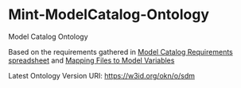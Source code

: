# Mint-ModelCatalog-Ontology

Model Catalog Ontology

Based on the requirements gathered in [Model Catalog Requirements spreadsheet](ModelCatalogRequirements.xlsx) and [Mapping Files to Model Variables
](MINTModelVariables.docx)

Latest Ontology Version URI: https://w3id.org/okn/o/sdm
